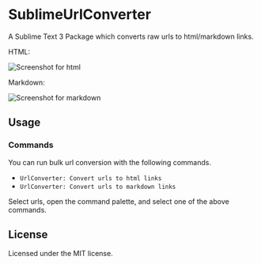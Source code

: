 # SublimeUrlConverter

A Sublime Text 3 Package which converts raw urls to html/markdown links.

HTML: 

![Screenshot for html](https://raw.github.com/gh640/SublimeUrlConverter/master/assets/demo_html.gif)

Markdown: 

![Screenshot for markdown](https://raw.github.com/gh640/SublimeUrlConverter/master/assets/demo_markdown.gif)


## Usage

### Commands

You can run bulk url conversion with the following commands.

- `UrlConverter: Convert urls to html links`
- `UrlConverter: Convert urls to markdown links`

Select urls, open the command palette, and select one of the above commands.


## License

Licensed under the MIT license.
